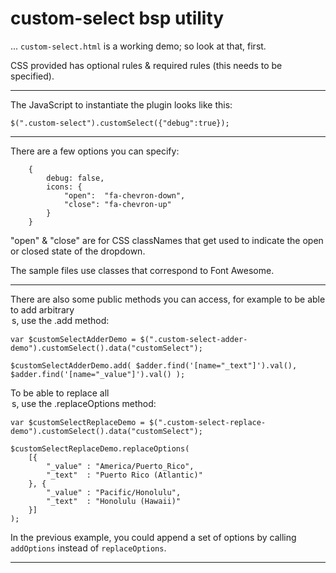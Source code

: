 
# custom-select bsp utility

... `custom-select.html` is a working demo; so look at that, first.

CSS provided has optional rules & required rules (this needs to be specified).

------------------------------------------------------------------------------------------------------------------------------

The JavaScript to instantiate the plugin looks like this:

    $(".custom-select").customSelect({"debug":true});

------------------------------------------------------------------------------------------------------------------------------

There are a few options you can specify:

        {
            debug: false,
            icons: {
                "open":  "fa-chevron-down",
                "close": "fa-chevron-up"
            }
        }

"open" & "close" are for CSS classNames that get used to indicate the open or closed state of the dropdown.

The sample files use classes that correspond to Font Awesome.

------------------------------------------------------------------------------------------------------------------------------

There are also some public methods you can access, for example to be able to add arbitrary <option>s, use the `.add` method:

    var $customSelectAdderDemo = $(".custom-select-adder-demo").customSelect().data("customSelect");

    $customSelectAdderDemo.add( $adder.find('[name="_text"]').val(), $adder.find('[name="_value"]').val() );

To be able to replace all <option>s, use the `.replaceOptions` method:

    var $customSelectReplaceDemo = $(".custom-select-replace-demo").customSelect().data("customSelect");

    $customSelectReplaceDemo.replaceOptions(
        [{
            "_value" : "America/Puerto_Rico",
            "_text"  : "Puerto Rico (Atlantic)"
        }, {
            "_value" : "Pacific/Honolulu",
            "_text"  : "Honolulu (Hawaii)"
        }]
    );

In the previous example, you could append a set of options by calling `addOptions` instead of `replaceOptions`.

------------------------------------------------------------------------------------------------------------------------------


